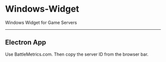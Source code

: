 # Windows-Widget
Windows Widget for Game Servers
____________________________
Electron App
--------------------
Use BattleMetrics.com. Then copy the server ID from the browser bar.
